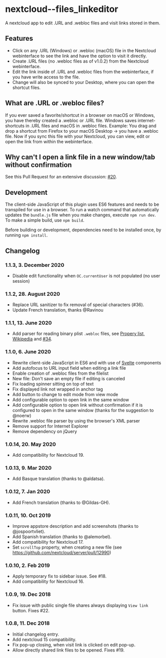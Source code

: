 # nextcloud--files_linkeditor

A nextcloud app to edit .URL and .webloc files and visit links stored in them.

## Features

* Click on any .URL (Windows) or .webloc (macOS) file in the Nextcloud webinterface to see the link and have the option to visit it directly.
* Create .URL files (no .webloc files as of v1.0.2) from the Nextcloud webinterface.
* Edit the link inside of .URL and .webloc files from the webinterface, if you have write access to the file.
* Change will also be synced to your Desktop, where you can open the shortcut files.

## What are .URL or .webloc files?

If you ever saved a favorite/shortcut in a browser on macOS or Windows, you have thereby created a .webloc or .URL file. Windows saves internet-shortcuts in .URL files and macOS in .webloc files. Example: You drag and drop a shortcut from Firefox to your macOS Desktop -> you have a .webloc file. Now if you sync this file with your Nextcloud, you can view, edit or open the link from within the webinterface.

## Why can't I open a link file in a new window/tab without confirmation

See this Pull Request for an extensive discussion: [#20](https://github.com/te-online/files_linkeditor/pull/20).

## Development
The client-side JavaScript of this plugin uses ES6 features and needs to be transpiled for use in a browser. To run a watch command that automatically updates the `bundle.js` file when you make changes, execute `npm run dev`. To make a simple build, use `npm build`.

Before building or development, dependencies need to be installed once, by running `npm install`.

## Changelog

### 1.1.3, 3. December 2020
- Disable edit functionality when `OC.currentUser` is not populated (no user session)

### 1.1.2, 28. August 2020
- Replace URL sanitizer to fix removal of special characters (#36).
- Update French translation, thanks @Ravinou

### 1.1.1, 13. June 2020
- Add parser for reading binary plist `.webloc` files, see [Propery list, Wikipedia](https://en.wikipedia.org/wiki/Property_list) and [#34](https://github.com/te-online/files_linkeditor/issues/34).

### 1.1.0, 6. June 2020
- Rewrite client-side JavaScript in ES6 and with use of [Svelte](https://svelte.dev) components
- Add autofocus to URL input field when editing a link file
- Enable creation of .webloc files from the filelist
- New file: Don't save an empty file if editing is canceled
- Fix loading spinner sitting on top of text
- Fix displayed link not wrapped in anchor tag
- Add button to change to edit mode from view mode
- Add configurable option to open link in the same window
- Add configurable option to open link without confirmation if it is configured to open in the same window (thanks for the suggestion to @noerw)
- Rewrite .webloc file parser by using the browser's XML parser
- Remove support for Internet Explorer
- Remove dependency on jQuery

### 1.0.14, 20. May 2020
- Add compatibility for Nextcloud 19.

### 1.0.13, 9. Mar 2020
- Add Basque translation (thanks to @aldatsa).

### 1.0.12, 7. Jan 2020
- Add French translation (thanks to @Gildas-GH).

### 1.0.11, 10. Oct 2019
- Improve appstore description and add screenshots (thanks to @jospoortvliet).
- Add Spanish translation (thanks to @alemorbel).
- Add compatibility for Nextcloud 17.
- Set `scrollTop` property, when creating a new file (see https://github.com/nextcloud/server/pull/12990)

### 1.0.10, 2. Feb 2019
- Apply temporary fix to sidebar issue. See #18.
- Add compatibility for Nextcloud 16.

### 1.0.9, 19. Dec 2018
- Fix issue with public single file shares always displaying `View link` button. Fixes #22.

### 1.0.8, 11. Dec 2018
- Initial changelog entry.
- Add nextcloud 15 compatibility.
- Fix pop-up closing, when visit link is clicked on edit pop-up.
- Allow directly shared link files to be opened. Fixes #19.
